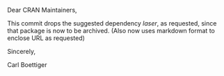 Dear CRAN Maintainers,

This commit drops the suggested dependency *laser*, as requested, since that package is now to be archived. (Also now uses markdown format to enclose URL as requested)

Sincerely,

Carl Boettiger
